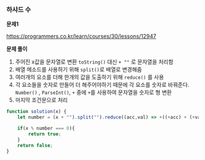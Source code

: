 ### 하샤드 수

**문제1** 

https://programmers.co.kr/learn/courses/30/lessons/12947

**문제 풀이**

1. 주어진 x값을 문자열로 변환 ```toString()``` 대신 ``` + "" ``` 로 문자열을 처리함
2. 배열 메소드를 사용하기 위해 ```split()```로 배열로 변경해줌 
3. 여러개의 요소를 더해 한개의 값을 도출하기 위해 ```reduce()``` 를 사용
4. 각 요소들을 숫자로 만들어 더 해주어야하기 때문에 각 요소를 숫자로 바꿔준다. ```Number()``` , ```ParseInt()```, ```+``` 중에 ```+```를 사용하여 문자열을 숫자로 형 변환
5. 마지막 조건문으로 처리

```js
function solution(x) {
    let number = (x + "").split("").reduce((acc,val) => +((+acc) + (+val)));

    if(x % number === 0){
        return true;
    }
    return false;
}
```